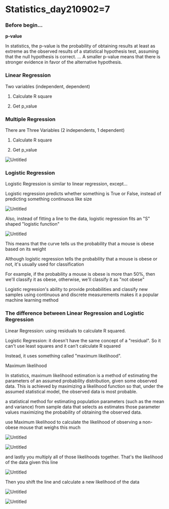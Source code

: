 # Statistics_day210902=7

### Before begin...

**p-value**

In statistics, the p-value is the probability of obtaining results at least as extreme as the observed results of a statistical hypothesis test, assuming that the null hypothesis is correct. ... A smaller p-value means that there is stronger evidence in favor of the alternative hypothesis.

### Linear Regression

Two variables (independent, dependent)

1) Calculate R square

2) Get p_value

### Multiple Regression

There are Three Variables (2 independents, 1 dependent)

1) Calculate R square

2) Get p_value

![Untitled](https://s3-us-west-2.amazonaws.com/secure.notion-static.com/37533d8f-43a4-4f78-bb8c-54cc61bbcd20/Untitled.png)

### Logistic Regression

Logistic Regression is similar to linear regression, except...

Logistic regression predicts whether something is True or False, instead of predicting something continuous like size

![Untitled](https://s3-us-west-2.amazonaws.com/secure.notion-static.com/997ffa7b-3cd9-4ed9-8844-0fa243cdb1ec/Untitled.png)

Also, instead of fitting a line to the data, logistic regression fits an "S" shaped "logistic function"

![Untitled](https://s3-us-west-2.amazonaws.com/secure.notion-static.com/5e425d03-a2ef-44d9-99d1-25f5390fda11/Untitled.png)

This means that the curve tells us the probability that a mouse is obese based on its weight

Although logistic regression tells the probability that a mouse is obese or not, it's usually used for classification

For example, if the probability a mouse is obese is more than 50%, then we'll classify it as obese, otherwise, we'll classify it as "not obese"

Logistic regression's ability to provide probabilities and classify new samples using continuous and discrete measurements makes it a popular machine learning method

### The difference between Linear Regression and Logistic Regression

Linear Regression: using residuals to calculate R squared.

Logistic Regression: it doesn't have the same concept of a "residual". So it can't use least squares and it can't calculate R squared

Instead, it uses something called "maximum likelihood".

Maximum likelihood

In statistics, maximum likelihood estimation is a method of estimating the parameters of an assumed probability distribution, given some observed data. This is achieved by maximizing a likelihood function so that, under the assumed statistical model, the observed data is most probable.

a statistical method for estimating population parameters (such as the mean and variance) from sample data that selects as estimates those parameter values maximizing the probability of obtaining the observed data.

use Maximum likelihood to calculate the likelihood of observing a non-obese mouse that weighs this much

![Untitled](https://s3-us-west-2.amazonaws.com/secure.notion-static.com/3c3bb834-f2e3-4776-b727-94b5e2fc84b0/Untitled.png)

![Untitled](https://s3-us-west-2.amazonaws.com/secure.notion-static.com/ae892487-7192-4f17-ac2f-949a680235dd/Untitled.png)

and lastly you multiply all of those likelihoods together. That's the likelihood of the data given this line

![Untitled](https://s3-us-west-2.amazonaws.com/secure.notion-static.com/24d27207-7405-448f-ae01-6e4d77c9cdae/Untitled.png)

Then you shift the line and calculate a new likelihood of the data

![Untitled](https://s3-us-west-2.amazonaws.com/secure.notion-static.com/9178e211-6ca6-42e1-812b-dcebaff5d933/Untitled.png)

![Untitled](https://s3-us-west-2.amazonaws.com/secure.notion-static.com/cf781d4a-78c7-46ef-84e1-e94adc5b9f9a/Untitled.png)